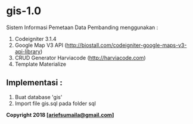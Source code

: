# gis-1.0
Sistem Informasi Pemetaan Data Pembanding menggunakan :  
1. Codeigniter 3.1.4 
2. Google Map V3 API (http://biostall.com/codeigniter-google-maps-v3-api-library) 
3. CRUD Generator Harviacode (http://harviacode.com) 
4. Template Materialize

## Implementasi : ##

1. Buat database 'gis'
2. Import file gis.sql pada folder sql


**Copyright 2018 [ariefsumaila@gmail.com]**
